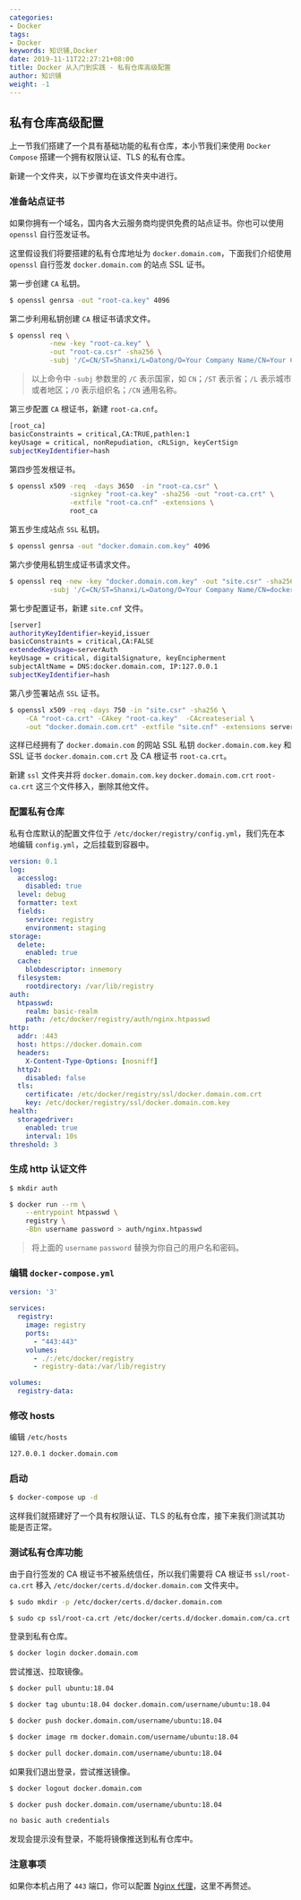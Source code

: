 ```yaml
---
categories:
- Docker
tags:
- Docker  
keywords: 知识铺,Docker
date: 2019-11-11T22:27:21+08:00
title: Docker 从入门到实践 - 私有仓库高级配置
author: 知识铺
weight: -1
---
```


## 私有仓库高级配置

上一节我们搭建了一个具有基础功能的私有仓库，本小节我们来使用 `Docker Compose` 搭建一个拥有权限认证、TLS 的私有仓库。

新建一个文件夹，以下步骤均在该文件夹中进行。

### 准备站点证书

如果你拥有一个域名，国内各大云服务商均提供免费的站点证书。你也可以使用 `openssl` 自行签发证书。

这里假设我们将要搭建的私有仓库地址为 `docker.domain.com`，下面我们介绍使用 `openssl` 自行签发 `docker.domain.com` 的站点 SSL 证书。

第一步创建 `CA` 私钥。

```bash
$ openssl genrsa -out "root-ca.key" 4096
```

第二步利用私钥创建 `CA` 根证书请求文件。

```bash
$ openssl req \
          -new -key "root-ca.key" \
          -out "root-ca.csr" -sha256 \
          -subj '/C=CN/ST=Shanxi/L=Datong/O=Your Company Name/CN=Your Company Name Docker Registry CA'
```

>以上命令中 `-subj` 参数里的 `/C` 表示国家，如 `CN`；`/ST` 表示省；`/L` 表示城市或者地区；`/O` 表示组织名；`/CN` 通用名称。

第三步配置 `CA` 根证书，新建 `root-ca.cnf`。

```bash
[root_ca]
basicConstraints = critical,CA:TRUE,pathlen:1
keyUsage = critical, nonRepudiation, cRLSign, keyCertSign
subjectKeyIdentifier=hash
```

第四步签发根证书。

```bash
$ openssl x509 -req  -days 3650  -in "root-ca.csr" \
               -signkey "root-ca.key" -sha256 -out "root-ca.crt" \
               -extfile "root-ca.cnf" -extensions \
               root_ca
```

第五步生成站点 `SSL` 私钥。

```bash
$ openssl genrsa -out "docker.domain.com.key" 4096
```

第六步使用私钥生成证书请求文件。

```bash
$ openssl req -new -key "docker.domain.com.key" -out "site.csr" -sha256 \
          -subj '/C=CN/ST=Shanxi/L=Datong/O=Your Company Name/CN=docker.domain.com'
```

第七步配置证书，新建 `site.cnf` 文件。

```bash
[server]
authorityKeyIdentifier=keyid,issuer
basicConstraints = critical,CA:FALSE
extendedKeyUsage=serverAuth
keyUsage = critical, digitalSignature, keyEncipherment
subjectAltName = DNS:docker.domain.com, IP:127.0.0.1
subjectKeyIdentifier=hash
```

第八步签署站点 `SSL` 证书。

```bash
$ openssl x509 -req -days 750 -in "site.csr" -sha256 \
    -CA "root-ca.crt" -CAkey "root-ca.key"  -CAcreateserial \
    -out "docker.domain.com.crt" -extfile "site.cnf" -extensions server
```

这样已经拥有了 `docker.domain.com` 的网站 SSL 私钥 `docker.domain.com.key` 和 SSL 证书 `docker.domain.com.crt` 及 CA 根证书 `root-ca.crt`。

新建 `ssl` 文件夹并将 `docker.domain.com.key` `docker.domain.com.crt` `root-ca.crt` 这三个文件移入，删除其他文件。

### 配置私有仓库

私有仓库默认的配置文件位于 `/etc/docker/registry/config.yml`，我们先在本地编辑 `config.yml`，之后挂载到容器中。

```yaml
version: 0.1
log:
  accesslog:
    disabled: true
  level: debug
  formatter: text
  fields:
    service: registry
    environment: staging
storage:
  delete:
    enabled: true
  cache:
    blobdescriptor: inmemory
  filesystem:
    rootdirectory: /var/lib/registry
auth:
  htpasswd:
    realm: basic-realm
    path: /etc/docker/registry/auth/nginx.htpasswd
http:
  addr: :443
  host: https://docker.domain.com
  headers:
    X-Content-Type-Options: [nosniff]
  http2:
    disabled: false
  tls:
    certificate: /etc/docker/registry/ssl/docker.domain.com.crt
    key: /etc/docker/registry/ssl/docker.domain.com.key
health:
  storagedriver:
    enabled: true
    interval: 10s
threshold: 3
```

### 生成 http 认证文件

```bash
$ mkdir auth

$ docker run --rm \
    --entrypoint htpasswd \
    registry \
    -Bbn username password > auth/nginx.htpasswd
```

> 将上面的 `username` `password` 替换为你自己的用户名和密码。

### 编辑 `docker-compose.yml`

```yaml
version: '3'

services:
  registry:
    image: registry
    ports:
      - "443:443"
    volumes:
      - ./:/etc/docker/registry
      - registry-data:/var/lib/registry

volumes:
  registry-data:
```

### 修改 hosts

编辑 `/etc/hosts`

```bash
127.0.0.1 docker.domain.com
```

### 启动

```bash
$ docker-compose up -d
```

这样我们就搭建好了一个具有权限认证、TLS 的私有仓库，接下来我们测试其功能是否正常。

### 测试私有仓库功能

由于自行签发的 CA 根证书不被系统信任，所以我们需要将 CA 根证书 `ssl/root-ca.crt` 移入 `/etc/docker/certs.d/docker.domain.com` 文件夹中。

```bash
$ sudo mkdir -p /etc/docker/certs.d/docker.domain.com

$ sudo cp ssl/root-ca.crt /etc/docker/certs.d/docker.domain.com/ca.crt
```

登录到私有仓库。

```bash
$ docker login docker.domain.com
```

尝试推送、拉取镜像。

```bash
$ docker pull ubuntu:18.04

$ docker tag ubuntu:18.04 docker.domain.com/username/ubuntu:18.04

$ docker push docker.domain.com/username/ubuntu:18.04

$ docker image rm docker.domain.com/username/ubuntu:18.04

$ docker pull docker.domain.com/username/ubuntu:18.04
```

如果我们退出登录，尝试推送镜像。

```bash
$ docker logout docker.domain.com

$ docker push docker.domain.com/username/ubuntu:18.04

no basic auth credentials
```

发现会提示没有登录，不能将镜像推送到私有仓库中。

### 注意事项

如果你本机占用了 `443` 端口，你可以配置 [Nginx 代理](https://docs.docker.com/registry/recipes/nginx/)，这里不再赘述。

